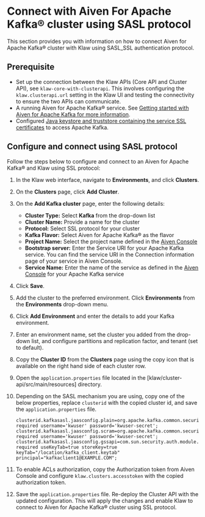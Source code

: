 # Connect with Aiven For Apache Kafka® cluster using SASL protocol

This section provides you with information on how to connect Aiven for
Apache Kafka® cluster with Klaw using SASL_SSL authentication protocol.

## Prerequisite

-   Set up the connection between the Klaw APIs (Core API and Cluster
    API), see `klaw-core-with-clusterapi`.
    This involves configuring the `klaw.clusterapi.url` setting in the
    Klaw UI and testing the connectivity to ensure the two APIs can
    communicate.
-   A running Aiven for Apache Kafka® service. See [Getting started with
    Aiven for Apache Kafka for more
    information](https://docs.aiven.io/docs/products/kafka/getting-started.html).
-   Configured [Java keystore and truststore containing the service SSL
    certificates](https://docs.aiven.io/docs/products/kafka/howto/keystore-truststore.html)
    to access Apache Kafka.

## Configure and connect using SASL protocol

Follow the steps below to configure and connect to an Aiven for Apache
Kafka® and Klaw using SSL protocol:

1.  In the Klaw web interface, navigate to **Environments**, and click
    **Clusters**.
2.  On the **Clusters** page, click **Add Cluster**.
3.  On the **Add Kafka cluster** page, enter the following details:
    -   **Cluster Type:** Select **Kafka** from the drop-down list
    -   **Cluster Name:** Provide a name for the cluster
    -   **Protocol:** Select SSL protocol for your cluster
    -   **Kafka Flavor:** Select Aiven for Apache Kafka® as the flavor
    -   **Project Name:** Select the project name defined in the [Aiven
        Console](https://console.aiven.io/)
    -   **Bootstrap server:** Enter the Service URI for your Apache Kafka
        service. You can find the service URI in the Connection information
        page of your service in Aiven Console.
    -   **Service Name:** Enter the name of the service as defined in the [Aiven Console](https://console.aiven.io/) for your Apache Kafka service
4.  Click **Save**.
5.  Add the cluster to the preferred environment. Click **Environments**
    from the **Environments** drop-down menu.
6.  Click **Add Environment** and enter the details to add your Kafka
    environment.
7.  Enter an environment name, set the cluster you added from the
    drop-down list, and configure partitions and replication factor, and
    tenant (set to default).
8.  Copy the **Cluster ID** from the **Clusters** page using the copy
    icon that is available on the right hand side of each cluster
    row.
9.  Open the `application.properties` file located in the
    [klaw/cluster-api/src/main/resources] directory.
10. Depending on the SASL mechanism you are using, copy one of the below properties, replace `clusterid` with the copied cluster id, and save the `application.properties` file.
    
    ```
    clusterid.kafkasasl.jaasconfig.plain=org.apache.kafka.common.security.plain.PlainLoginModule required username='kwuser' password='kwuser-secret';
    clusterid.kafkasasl.jaasconfig.scram=org.apache.kafka.common.security.scram.ScramLoginModule required username='kwuser' password='kwuser-secret';
    clusterid.kafkasasl.jaasconfig.gssapi=com.sun.security.auth.module.Krb5LoginModule required useKeyTab=true storeKey=true keyTab="/location/kafka_client.keytab" principal="kafkaclient1@EXAMPLE.COM";
    ```
11. To enable ACLs authorization, copy the Authorization token from
    Aiven Console and configure `klaw.clusters.accesstoken` with the
    copied authorization token.
12. Save the `application.properties` file. Re-deploy the Cluster API
    with the updated configuration. This will apply the changes and
    enable Klaw to connect to Aiven for Apache Kafka® cluster using SSL
    protocol.
